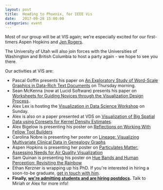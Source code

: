 ```yaml
---
layout: post
title:  Heading to Phoenix, for IEEE Vis
date:   2017-09-28 15:00:00
categories: event
---
```


Most of our group will be at VIS again; we're especially excited for our first-timers Aspen Hopkins and [Jen Rogers](http://vdl.sci.utah.edu/team/rogers/). <br>

The University of Utah will also join forces with the Universities of Washington and British Columbia to host a party again - we hope to see you there. <br>

Our activities at VIS are:
 
 * Pascal Goffin presents his paper on [An Exploratory Study of Word-Scale Graphics in Data-Rich Text Documents](https://hal.inria.fr/hal-01389998/document) on Thursday morning.
 * Sean McKenna (now at Lucid Software) presents his paper on [Worksheets for Guiding Novices through the Visualization Design Process](http://vdl.sci.utah.edu/publications/2017_pdv_daf-worksheets/).  
 * Alex Lex is hosting the [Visualization in Data Science Workshop](http://visualdatascience.org/2017/) on Sunday.
 * Alex is also on a paper presented at VDS on [Visualization of Big Spatial Data using Coresets for Kernel Density Estimates](http://vdl.sci.utah.edu/publications/2017_vds_coresets/).
 * Alex Bigelow is presenting his poster on [Reflections on Working With Fellow Tool Builders](https://vimeo.com/230837907)
 * Carolina Nobre is presenting her poster on  [Lineage: Visualizing Multivariate Clinical Data in Genealogy Graphs](https://vimeo.com/230838580)
 * Aspen Hopkins is presenting her poster on  [Particulates Matter: Assessing Needs for Air Quality Visualization](https://vimeo.com/230838122)
 * Sam Quinan is presenting his poster on [Hue Bands and Human Perception: Revisiting the Rainbow](https://vimeo.com/230838204)
 * Ethan Kerzner is wrapping up his PhD. If you're interested in hiring a soon-to-be graduate, [get in touch with him](http://ethankerzner.com/).
 * **Finally, [we're admitting students and are hiring postdocs](http://vdl.sci.utah.edu/positions).** Talk to Miriah or Alex for more info!
 

